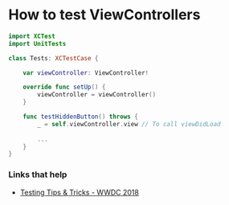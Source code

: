 # How to test ViewControllers


```swift
import XCTest
import UnitTests

class Tests: XCTestCase {

    var viewController: ViewController!

    override func setUp() {
        viewController = viewController()
    }

    func testHiddenButton() throws {
        _ = self.viewController.view // To call viewDidLoad
        
        ...
    }
}
```

### Links that help

* [Testing Tips & Tricks - WWDC 2018](https://developer.apple.com/videos/play/wwdc2018/417/?time=761)


